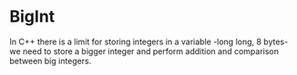 # BigInt
In C++ there is a limit for storing integers in a variable -long long, 8 bytes- we need to store a bigger integer and perform addition and comparison between big integers.
